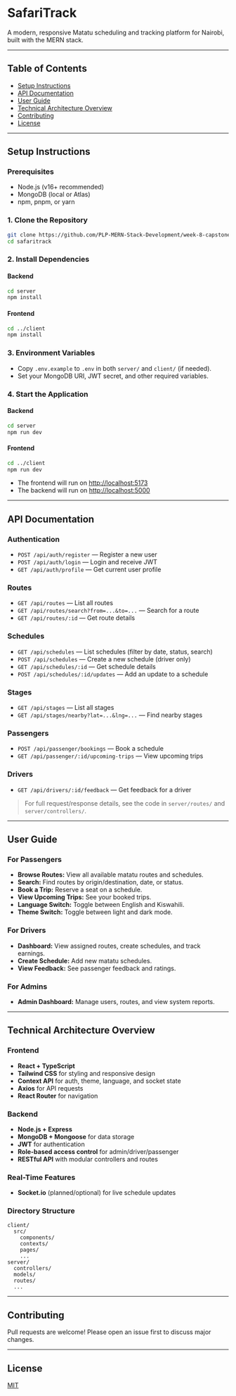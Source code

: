 # SafariTrack

A modern, responsive Matatu scheduling and tracking platform for Nairobi, built with the MERN stack.

---

## Table of Contents

- [Setup Instructions](#setup-instructions)
- [API Documentation](#api-documentation)
- [User Guide](#user-guide)
- [Technical Architecture Overview](#technical-architecture-overview)
- [Contributing](#contributing)
- [License](#license)

---

## Setup Instructions

### Prerequisites

- Node.js (v16+ recommended)
- MongoDB (local or Atlas)
- npm, pnpm, or yarn

### 1. Clone the Repository

```bash
git clone https://github.com/PLP-MERN-Stack-Development/week-8-capstone_-Sifa001/safaritrack.git
cd safaritrack
```

### 2. Install Dependencies

#### Backend

```bash
cd server
npm install
```

#### Frontend

```bash
cd ../client
npm install
```

### 3. Environment Variables

- Copy `.env.example` to `.env` in both `server/` and `client/` (if needed).
- Set your MongoDB URI, JWT secret, and other required variables.

### 4. Start the Application

#### Backend

```bash
cd server
npm run dev
```

#### Frontend

```bash
cd ../client
npm run dev
```

- The frontend will run on [http://localhost:5173](http://localhost:5173)
- The backend will run on [http://localhost:5000](http://localhost:5000)

---

## API Documentation

### Authentication

- `POST /api/auth/register` — Register a new user
- `POST /api/auth/login` — Login and receive JWT
- `GET /api/auth/profile` — Get current user profile

### Routes

- `GET /api/routes` — List all routes
- `GET /api/routes/search?from=...&to=...` — Search for a route
- `GET /api/routes/:id` — Get route details

### Schedules

- `GET /api/schedules` — List schedules (filter by date, status, search)
- `POST /api/schedules` — Create a new schedule (driver only)
- `GET /api/schedules/:id` — Get schedule details
- `POST /api/schedules/:id/updates` — Add an update to a schedule

### Stages

- `GET /api/stages` — List all stages
- `GET /api/stages/nearby?lat=...&lng=...` — Find nearby stages

### Passengers

- `POST /api/passenger/bookings` — Book a schedule
- `GET /api/passenger/:id/upcoming-trips` — View upcoming trips

### Drivers

- `GET /api/drivers/:id/feedback` — Get feedback for a driver

> For full request/response details, see the code in `server/routes/` and `server/controllers/`.

---

## User Guide

### For Passengers

- **Browse Routes:** View all available matatu routes and schedules.
- **Search:** Find routes by origin/destination, date, or status.
- **Book a Trip:** Reserve a seat on a schedule.
- **View Upcoming Trips:** See your booked trips.
- **Language Switch:** Toggle between English and Kiswahili.
- **Theme Switch:** Toggle between light and dark mode.

### For Drivers

- **Dashboard:** View assigned routes, create schedules, and track earnings.
- **Create Schedule:** Add new matatu schedules.
- **View Feedback:** See passenger feedback and ratings.

### For Admins

- **Admin Dashboard:** Manage users, routes, and view system reports.

---

## Technical Architecture Overview

### Frontend

- **React + TypeScript**
- **Tailwind CSS** for styling and responsive design
- **Context API** for auth, theme, language, and socket state
- **Axios** for API requests
- **React Router** for navigation

### Backend

- **Node.js + Express**
- **MongoDB + Mongoose** for data storage
- **JWT** for authentication
- **Role-based access control** for admin/driver/passenger
- **RESTful API** with modular controllers and routes

### Real-Time Features

- **Socket.io** (planned/optional) for live schedule updates

### Directory Structure

```
client/
  src/
    components/
    contexts/
    pages/
    ...
server/
  controllers/
  models/
  routes/
  ...
```

---

## Contributing

Pull requests are welcome! Please open an issue first to discuss major changes.

---

## License

[MIT](LICENSE) 